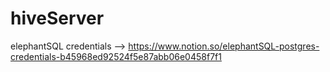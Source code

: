 # hiveServer

elephantSQL credentials --> https://www.notion.so/elephantSQL-postgres-credentials-b45968ed92524f5e87abb06e0458f7f1
